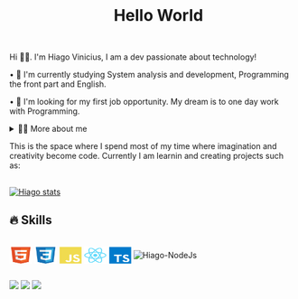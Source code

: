 <div id="user-content-toc">
  <ul align="center">
    <summary><h1 style="display: inline-block">Hello World</h1></summary>
</div>

##
           
 <p>           
 Hi 👋🏾. I'm Hiago Vinicius, I am a dev passionate about technology!

 • 🌱 I'm currently studying System analysis and development, Programming the front part and  English.

 • 🔭 I'm looking for my first job opportunity. My dream is to one day work with Programming.
</p>

           
<details>
  <summary>👨‍💻 More about me</summary>

  - 💬 I am 27 years old, currently living in Brazil. I have in advanced English and have experience with React, JavaScript, TypeScript, and a little bit of NodeJs.

  - ⚡ I enjoy reading, whether it's a good book, manga, or comics, as well as watching movies and playing games! I believe that our personal interests contribute to a more refined perception of things and problem-solving. \o/
</details>

This is the space where I spend most of my time where imagination and creativity become code.
Currently I am learnin and creating projects such as:
##

[![Hiago stats](https://github-readme-stats.vercel.app/api?username=HiagoVinicius10)](https://github.com/anuraghazra/github-readme-stats)

##  🔥 Skills           
      
<div style="display: inline_block"><br>
  <img align="center" alt="Hiago-HTML" height="30" width="40" src="https://raw.githubusercontent.com/devicons/devicon/master/icons/html5/html5-original.svg">
  <img align="center" alt="Hiago-CSS" height="30" width="40" src="https://raw.githubusercontent.com/devicons/devicon/master/icons/css3/css3-original.svg">
  <img align="center" alt="Hiago-Js" height="30" width="40" src="https://raw.githubusercontent.com/devicons/devicon/master/icons/javascript/javascript-plain.svg">
  <img align="center" alt="Hiago-React" height="30" width="40" src="https://raw.githubusercontent.com/devicons/devicon/master/icons/react/react-original.svg">
  <img align="center" alt="Hiago-Ts" height="30" width="40" src="https://raw.githubusercontent.com/devicons/devicon/master/icons/typescript/typescript-plain.svg">
  <img align="center" alt="Hiago-NodeJs" height="33" width="40" src="https://icongr.am/devicon/nodejs-original.svg?size=128&color=currentColor">
</div>
  
  ##

<div> 
  
  <a href="https://www.instagram.com/hiagoviniciu/" target="_blank"><img src="https://img.shields.io/badge/-Instagram-%23E4405F?style=for-the-badge&logo=instagram&logoColor=white" target="_blank"></a> 
  <a href = "mailto:Hiago-vinicius13@hotmail.com"><img src="https://img.shields.io/badge/-Gmail-%23333?style=for-the-badge&logo=gmail&logoColor=white" target="_blank"></a>
  <a href="https://www.linkedin.com/in/hiago-vinicius-desenvolvedor/" target="_blank"><img src="https://img.shields.io/badge/-LinkedIn-%230077B5?style=for-the-badge&logo=linkedin&logoColor=white" target="_blank"></a> 
  
</div>






<!--
- <img src="https://img.shields.io/badge/HTML5-E34F26?style=for-the-badge&logo=html5&logoColor=white"
/>
- <img src="https://img.shields.io/badge/CSS3-1572B6?style=for-the-badge&logo=css3&logoColor=white" />
- <img src="https://img.shields.io/badge/JavaScript-F7DF1E?style=for-the-badge&logo=javascript&logoColor=black"/>
- <img src="https://img.shields.io/badge/react%20os-0088CC?style=for-the-badge&logo=reactos&logoColor=white"/>  -->
